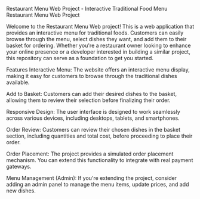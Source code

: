 Restaurant Menu Web Project - Interactive Traditional Food Menu
Restaurant Menu Web Project

Welcome to the Restaurant Menu Web project! This is a web application that provides an interactive menu for traditional foods. Customers can easily browse through the menu, select dishes they want, and add them to their basket for ordering. Whether you're a restaurant owner looking to enhance your online presence or a developer interested in building a similar project, this repository can serve as a foundation to get you started.

Features
Interactive Menu: The website offers an interactive menu display, making it easy for customers to browse through the traditional dishes available.

Add to Basket: Customers can add their desired dishes to the basket, allowing them to review their selection before finalizing their order.

Responsive Design: The user interface is designed to work seamlessly across various devices, including desktops, tablets, and smartphones.

Order Review: Customers can review their chosen dishes in the basket section, including quantities and total cost, before proceeding to place their order.

Order Placement: The project provides a simulated order placement mechanism. You can extend this functionality to integrate with real payment gateways.

Menu Management (Admin): If you're extending the project, consider adding an admin panel to manage the menu items, update prices, and add new dishes.